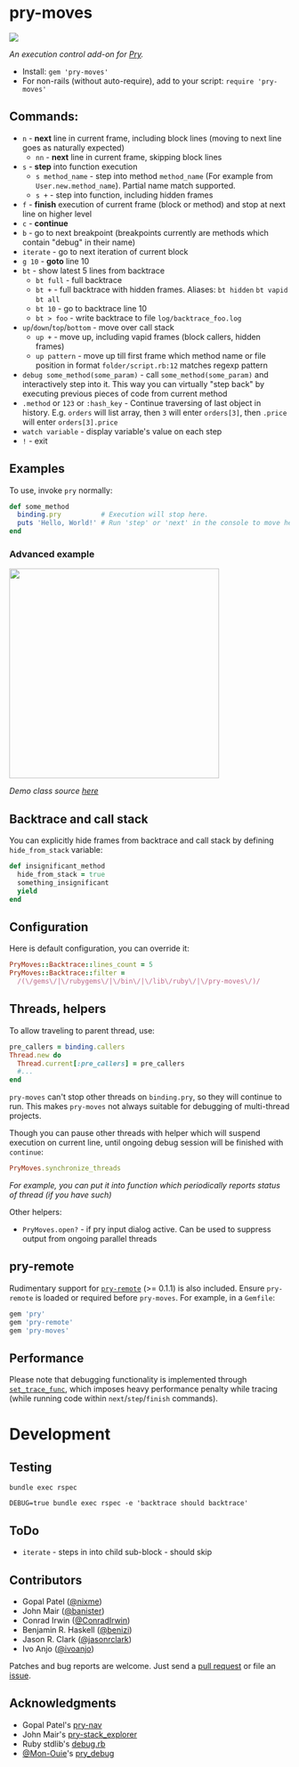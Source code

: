 # pry-moves

![](https://ruby-gem-downloads-badge.herokuapp.com/pry-moves?type=total)

_An execution control add-on for [Pry][pry]._

* Install: `gem 'pry-moves'`
* For non-rails (without auto-require), add to your script: `require 'pry-moves'`

## Commands:

* `n` - **next** line in current frame, including block lines (moving to next line goes as naturally expected)
  * `nn` - **next** line in current frame, skipping block lines
* `s` - **step** into function execution
  * `s method_name` - step into method `method_name` (For example from `User.new.method_name`). Partial name match supported.
  * `s +` - step into function, including hidden frames
* `f` - **finish** execution of current frame (block or method) and stop at next line on higher level
* `c` - **continue**
* `b` - go to next breakpoint (breakpoints currently are methods which contain "debug" in their name)
* `iterate` - go to next iteration of current block
* `g 10` - **goto** line 10
* `bt` - show latest 5 lines from backtrace
  * `bt full` - full backtrace
  * `bt +` - full backtrace with hidden frames. Aliases: `bt hidden` `bt vapid` `bt all`
  * `bt 10` - go to backtrace line 10
  * `bt > foo` - write backtrace to file `log/backtrace_foo.log`
* `up`/`down`/`top`/`bottom` - move over call stack
  * `up +` - move up, including vapid frames (block callers, hidden frames)
  * `up pattern` - move up till first frame which method name or file position in format `folder/script.rb:12` matches regexp pattern
* `debug some_method(some_param)` - call `some_method(some_param)` and interactively step into it. This way you can virtually "step back" by executing previous pieces of code from current method
* `.method` or `123` or `:hash_key` - Continue traversing of last object in history. E.g. `orders` will list array, then `3` will enter `orders[3]`, then `.price` will enter `orders[3].price`
* `watch variable` - display variable's value on each step
* `!` - exit


## Examples

To use, invoke `pry` normally:

```ruby
def some_method
  binding.pry          # Execution will stop here.
  puts 'Hello, World!' # Run 'step' or 'next' in the console to move here.
end
```

### Advanced example

<img src="https://user-images.githubusercontent.com/2452269/27320748-37afe7de-55a0-11e7-8b8f-ae05bcb02f37.jpg" width="377">

_Demo class source [here](https://github.com/garmoshka-mo/pry-moves/issues/1)_

## Backtrace and call stack

You can explicitly hide frames from backtrace and call stack by defining `hide_from_stack` variable:

```ruby
def insignificant_method
  hide_from_stack = true
  something_insignificant
  yield
end
```

## Configuration

Here is default configuration, you can override it:

```ruby
PryMoves::Backtrace::lines_count = 5
PryMoves::Backtrace::filter =
  /(\/gems\/|\/rubygems\/|\/bin\/|\/lib\/ruby\/|\/pry-moves\/)/
```

## Threads, helpers

To allow traveling to parent thread, use:

```ruby
pre_callers = binding.callers
Thread.new do
  Thread.current[:pre_callers] = pre_callers
  #...
end
```

`pry-moves` can't stop other threads on `binding.pry`, so they will continue to run.
This makes `pry-moves` not always suitable for debugging of multi-thread projects.

Though you can pause other threads with helper which will suspend execution on current line,
until ongoing debug session will be finished with `continue`:

```ruby
PryMoves.synchronize_threads
```

_For example, you can put it into function which periodically reports status of thread (if you have such)_

Other helpers:
* `PryMoves.open?` - if pry input dialog active. Can be used to suppress output from ongoing parallel threads 

## pry-remote

Rudimentary support for [`pry-remote`][pry-remote] (>= 0.1.1) is also included.
Ensure `pry-remote` is loaded or required before `pry-moves`. For example, in a
`Gemfile`:

```ruby
gem 'pry'
gem 'pry-remote'
gem 'pry-moves'
```

## Performance

Please note that debugging functionality is implemented through
[`set_trace_func`][set_trace_func], which imposes heavy performance penalty while tracing
(while running code within `next`/`step`/`finish` commands).

# Development

## Testing

```
bundle exec rspec

DEBUG=true bundle exec rspec -e 'backtrace should backtrace'
```

## ToDo

* `iterate` - steps in into child sub-block - should skip

## Contributors

* Gopal Patel ([@nixme](https://github.com/nixme))
* John Mair ([@banister](https://github.com/banister))
* Conrad Irwin ([@ConradIrwin](https://github.com/ConradIrwin))
* Benjamin R. Haskell ([@benizi](https://github.com/benizi))
* Jason R. Clark ([@jasonrclark](https://github.com/jasonrclark))
* Ivo Anjo ([@ivoanjo](https://github.com/ivoanjo))

Patches and bug reports are welcome. Just send a [pull request][pullrequests] or
file an [issue][issues]. 

## Acknowledgments

* Gopal Patel's [pry-nav](https://github.com/nixme/pry-nav)
* John Mair's [pry-stack_explorer](https://github.com/pry/pry-stack_explorer)
* Ruby stdlib's [debug.rb][debug.rb]
* [@Mon-Ouie][Mon-Ouie]'s [pry_debug][pry_debug]

[pry]:            http://pryrepl.org/
[pry-remote]:     https://github.com/Mon-Ouie/pry-remote
[set_trace_func]: http://www.ruby-doc.org/core-1.9.3/Kernel.html#method-i-set_trace_func
[pullrequests]:   https://github.com/garmoshka-mo/pry-moves/pulls
[issues]:         https://github.com/garmoshka-mo/pry-moves/issues
[changelog]:      https://github.com/garmoshka-mo/pry-moves/blob/master/CHANGELOG.md
[debug.rb]:       https://github.com/ruby/ruby/blob/trunk/lib/debug.rb
[Mon-Ouie]:       https://github.com/Mon-Ouie
[pry_debug]:      https://github.com/Mon-Ouie/pry_debug
[pry-byebug]:     https://github.com/deivid-rodriguez/pry-byebug
